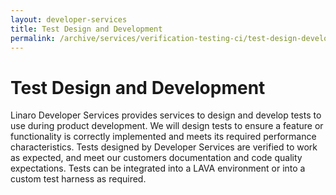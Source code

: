 ```yaml
---
layout: developer-services
title: Test Design and Development 
permalink: /archive/services/verification-testing-ci/test-design-development/
---
```

# Test Design and Development 

Linaro Developer Services provides services to design and develop tests to use during product development. We will design tests to ensure a feature or functionality is correctly implemented and meets its required performance characteristics. Tests designed by Developer Services are verified to work as expected, and meet our customers  documentation and code quality expectations. Tests can be integrated into a LAVA environment or into a custom test harness as required. 
